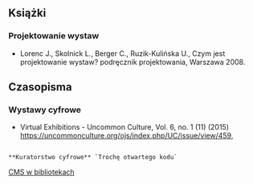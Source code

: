 ## Książki

### Projektowanie wystaw

- Lorenc J., Skolnick L., Berger C., Ruzik-Kulińska U., Czym jest projektowanie wystaw? podręcznik projektowania, Warszawa 2008.

## Czasopisma

### Wystawy cyfrowe

- Virtual Exhibitions - Uncommon Culture, Vol. 6, no. 1 (11) (2015) https://uncommonculture.org/ojs/index.php/UC/issue/view/459,


```promocja 

**Kuratorstwo cyfrowe** `Trochę otwartego kodu`

```

[CMS w bibliotekach](https://www.cmswbibliotekach.umk.pl/)
